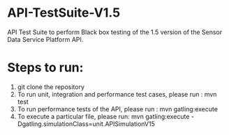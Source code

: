API-TestSuite-V1.5
==================

API Test Suite to perform Black box testing of the 1.5 version of the Sensor Data Service Platform API.

Steps to run:
===========
1. git clone the repository
2. To run unit, integration and performance test cases, please run : mvn test
3. To run performance tests of the API, please run : mvn gatling:execute 
4. To execute a particular file, please run: mvn gatling:execute -Dgatling.simulationClass=unit.APISimulationV15

